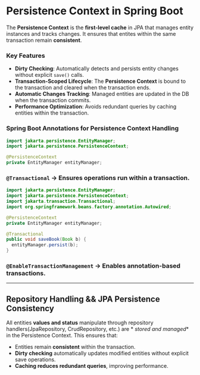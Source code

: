 # Persistence Context in Spring Boot

The **Persistence Context** is the **first-level cache** in JPA that manages entity instances and tracks changes. It
ensures that entites within the same transaction remain **consistent**.

### Key Features

- **Dirty Checking**: Automatically detects and persists entity changes without explicit `save()` calls.
- **Transaction-Scoped Lifecycle**: The **Persistence Context** is bound to the transaction and cleared when the
  transaction ends.
- **Automatic Changes Tracking**: Managed entities are updated in the DB when the transaction commits.
- **Performance Optimization**: Avoids redundant queries by caching entities within the transaction.

### Spring Boot Annotations for Persistence Context Handling

```java
import jakarta.persistence.EntityManager;
import jakarta.persistence.PersistenceContext;

@PersistenceContext
private EntityManager entityManager; 
```

### `@Transactional` -> Ensures operations run within a transaction.

```java
import jakarta.persistence.EntityManager;
import jakarta.persistence.PersistenceContext;
import jakarta.transaction.Transactional;
import org.springframework.beans.factory.annotation.Autowired;

@PersistenceContext
private EntityManager entityManager;

@Transactional
public void saveBook(Book b) {
  entityManager.persist(b);
}
```

### `@EnableTransactionManagement` -> Enables annotation-based transactions.

---

## Repository Handling && JPA Persistence Consistency

All entities **values and status** manipulate through repository handlers(JpaRepository, CrudRepository, etc.) are *
*stored and managed** in the Persistence Context. This ensures that:

- Entities remain **consistent** within the transaction.
- **Dirty checking** automatically updates modified entities without explicit save operations.
- **Caching reduces redundant queries**, improving performance. 


